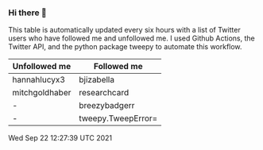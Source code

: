 ### Hi there 👋

This table is automatically updated every six hours with a list of Twitter users who have followed me and unfollowed me. I used Github Actions, the Twitter API, and the python package tweepy to automate this workflow.

| Unfollowed me |  Followed me |
| --- | --- |
|hannahlucyx3|bjizabella|
|mitchgoldhaber|researchcard|
|-|breezybadgerr|
|-|tweepy.TweepError=|
Wed Sep 22 12:27:39 UTC 2021
